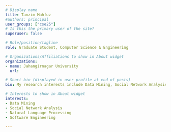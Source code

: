 ```yaml
---
# Display name
title: Tanzim Mahfuz
#authors: principal
user_groups: ["cse25"]
# Is this the primary user of the site?
superuser: false

# Role/position/tagline
role: Graduate Student, Computer Science & Engineering

# Organizations/Affiliations to show in About widget
organizations:
- name: Jahangirnagar University
  url: 

# Short bio (displayed in user profile at end of posts)
bio: My research interests include Data Mining, Social Network Analysis, Natural Language Processing, Software Engineering.

# Interests to show in About widget
interests:
- Data Mining 
- Social Network Analysis
- Natural Language Processing
- Software Engineering

---
```


